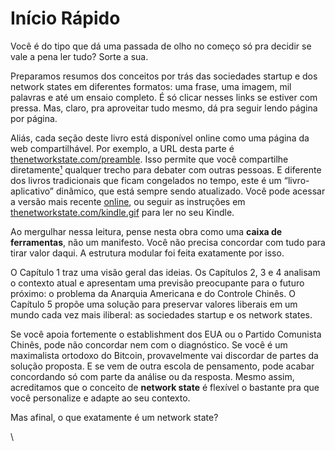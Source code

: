 # Início Rápido

Você é do tipo que dá uma passada de olho no começo só pra decidir se vale a pena ler tudo? Sorte a sua.

Preparamos resumos dos conceitos por trás das sociedades startup e dos network states em diferentes formatos: uma frase, uma imagem, mil palavras e até um ensaio completo. É só clicar nesses links se estiver com pressa. Mas, claro, pra aproveitar tudo mesmo, dá pra seguir lendo página por página.

Aliás, cada seção deste livro está disponível online como uma página da web compartilhável. Por exemplo, a URL desta parte é[ thenetworkstate.com/preamble](https://thenetworkstate.com/preamble). Isso permite que você compartilhe diretamente[¹](../notas-de-rodape.md) qualquer trecho para debater com outras pessoas. E diferente dos livros tradicionais que ficam congelados no tempo, este é um “livro-aplicativo” dinâmico, que está sempre sendo atualizado. Você pode acessar a versão mais recente [online](https://thenetworkstate.com/), ou seguir as instruções em[ thenetworkstate.com/kindle.gif](https://thenetworkstate.com/kindle.gif) para ler no seu Kindle.

Ao mergulhar nessa leitura, pense nesta obra como uma **caixa de ferramentas**, não um manifesto. Você não precisa concordar com tudo para tirar valor daqui. A estrutura modular foi feita exatamente por isso.

O Capítulo 1 traz uma visão geral das ideias. Os Capítulos 2, 3 e 4 analisam o contexto atual e apresentam uma previsão preocupante para o futuro próximo: o problema da Anarquia Americana e do Controle Chinês. O Capítulo 5 propõe uma solução para preservar valores liberais em um mundo cada vez mais iliberal: as sociedades startup e os network states.

Se você apoia fortemente o establishment dos EUA ou o Partido Comunista Chinês, pode não concordar nem com o diagnóstico. Se você é um maximalista ortodoxo do Bitcoin, provavelmente vai discordar de partes da solução proposta. E se vem de outra escola de pensamento, pode acabar concordando só com parte da análise ou da resposta. Mesmo assim, acreditamos que o conceito de **network state** é flexível o bastante pra que você personalize e adapte ao seu contexto.

Mas afinal, o que exatamente é um network state?

\
